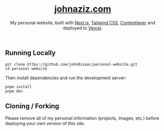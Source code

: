 <div align="center">
    <a href="https://johnaziz.com"><h1 align="center">johnaziz.com</h1></a>
    
My personal website, built with [Next.js](https://nextjs.org/), [Tailwind CSS](https://tailwindcss.com/), [Contentlayer](https://www.contentlayer.dev/) and deployed to [Vercel](https://vercel.com/).

</div>

<br/>

## Running Locally


```sh-session
git clone https://github.com/john0isaac/personal-website.git
cd personal-website
```

Then install dependencies and run the development server:
```sh-session
pnpm install
pnpm dev
```

## Cloning / Forking

Please remove all of my personal information (projects, images, etc.) before deploying your own version of this site.
